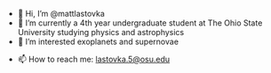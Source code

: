 - 👋 Hi, I’m @mattlastovka
- 🌱 I’m currently a 4th year undergraduate student at The Ohio State University studying physics and astrophysics
- 👀 I’m interested exoplanets and supernovae
<!--- 💞️ I’m looking to collaborate on ... --->
- 📫 How to reach me: lastovka.5@osu.edu

<!---
mattlastovka/mattlastovka is a ✨ special ✨ repository because its `README.md` (this file) appears on your GitHub profile.
You can click the Preview link to take a look at your changes.
--->
